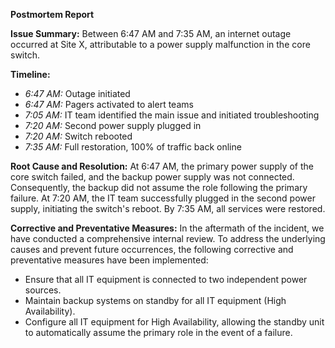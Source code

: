**Postmortem Report**

**Issue Summary:**
Between 6:47 AM and 7:35 AM, an internet outage occurred at Site X, attributable to a power supply malfunction in the core switch.

**Timeline:**
- *6:47 AM:* Outage initiated
- *6:47 AM:* Pagers activated to alert teams
- *7:05 AM:* IT team identified the main issue and initiated troubleshooting
- *7:20 AM:* Second power supply plugged in
- *7:20 AM:* Switch rebooted
- *7:35 AM:* Full restoration, 100% of traffic back online

**Root Cause and Resolution:**
At 6:47 AM, the primary power supply of the core switch failed, and the backup power supply was not connected. Consequently, the backup did not assume the role following the primary failure. At 7:20 AM, the IT team successfully plugged in the second power supply, initiating the switch's reboot. By 7:35 AM, all services were restored.

**Corrective and Preventative Measures:**
In the aftermath of the incident, we have conducted a comprehensive internal review. To address the underlying causes and prevent future occurrences, the following corrective and preventative measures have been implemented:
- Ensure that all IT equipment is connected to two independent power sources.
- Maintain backup systems on standby for all IT equipment (High Availability).
- Configure all IT equipment for High Availability, allowing the standby unit to automatically assume the primary role in the event of a failure.
